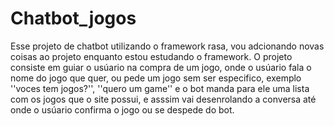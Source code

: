 # Chatbot_jogos
Esse projeto de chatbot utilizando o framework rasa, vou adcionando novas coisas ao projeto enquanto estou estudando o framework.
O projeto consiste em guiar o usúario na compra de um jogo, onde o usúario fala o nome do jogo que quer, ou pede um jogo sem ser especifico, exemplo ''voces tem jogos?'', ''quero um game''
 e o bot manda para ele uma lista com os jogos que o site possui, e asssim vai desenrolando a conversa até onde o usúario confirma o jogo ou se despede do bot.
